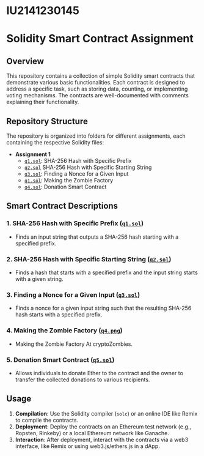 # IU2141230145
# Solidity Smart Contract Assignment

## Overview
This repository contains a collection of simple Solidity smart contracts that demonstrate various basic functionalities. Each contract is designed to address a specific task, such as storing data, counting, or implementing voting mechanisms. The contracts are well-documented with comments explaining their functionality.

## Repository Structure
The repository is organized into folders for different assignments, each containing the respective Solidity files:

- **Assignment 1**
  - [`q1.sol`](q1.sol): SHA-256 Hash with Specific Prefix
  - [`q2.sol`](q2.sol) SHA-256 Hash with Specific Starting String
  - [`q3.sol`](q3.sol): Finding a Nonce for a Given Input
  - [`q1.sol`](q1.sol): Making the Zombie Factory
  - [`q4.sol`](q4.sol): Donation Smart Contract

## Smart Contract Descriptions

### 1. **SHA-256 Hash with Specific Prefix ([`q1.sol`](q1.sol))**
   - Finds an input string that outputs a SHA-256 hash starting with a specified prefix.

### 2. **SHA-256 Hash with Specific Starting String ([`q2.sol`](q2.sol))**
   - Finds a hash that starts with a specified prefix and the input string starts with a given string.

### 3. **Finding a Nonce for a Given Input ([`q3.sol`](q3.sol))**
   - Finds a nonce for a given input string such that the resulting SHA-256 hash starts with a specified prefix.

### 4. **Making the Zombie Factory ([`q4.png`](q4.png))**
   - Making the Zombie Factory At cryptoZombies.

### 5. **Donation Smart Contract ([`q5.sol`](q5.sol))**
   - Allows individuals to donate Ether to the contract and the owner to transfer the collected donations to various recipients.

## Usage

1. **Compilation**: Use the Solidity compiler (`solc`) or an online IDE like Remix to compile the contracts.
2. **Deployment**: Deploy the contracts on an Ethereum test network (e.g., Ropsten, Rinkeby) or a local Ethereum network like Ganache.
3. **Interaction**: After deployment, interact with the contracts via a web3 interface, like Remix or using web3.js/ethers.js in a dApp.
